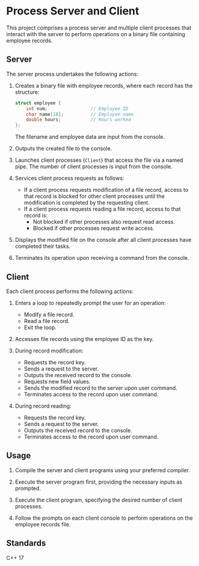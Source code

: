 # Process Server and Client

This project comprises a process server and multiple client processes that interact with the server to perform operations on a binary file containing employee records.

## Server

The server process undertakes the following actions:

1. Creates a binary file with employee records, where each record has the structure:
    ```c
    struct employee {
        int num;                // Employee ID
        char name[10];          // Employee name
        double hours;           // Hours worked
    };
    ```
    The filename and employee data are input from the console.
    
2. Outputs the created file to the console.

3. Launches client processes (`Client`) that access the file via a named pipe. The number of client processes is input from the console.

4. Services client process requests as follows:
    - If a client process requests modification of a file record, access to that record is blocked for other client processes until the modification is completed by the requesting client.
    - If a client process requests reading a file record, access to that record is:
        - Not blocked if other processes also request read access.
        - Blocked if other processes request write access.

5. Displays the modified file on the console after all client processes have completed their tasks.

6. Terminates its operation upon receiving a command from the console.

## Client

Each client process performs the following actions:

1. Enters a loop to repeatedly prompt the user for an operation:
    - Modify a file record.
    - Read a file record.
    - Exit the loop.

2. Accesses file records using the employee ID as the key.

3. During record modification:
    - Requests the record key.
    - Sends a request to the server.
    - Outputs the received record to the console.
    - Requests new field values.
    - Sends the modified record to the server upon user command.
    - Terminates access to the record upon user command.

4. During record reading:
    - Requests the record key.
    - Sends a request to the server.
    - Outputs the received record to the console.
    - Terminates access to the record upon user command.

## Usage

1. Compile the server and client programs using your preferred compiler.

2. Execute the server program first, providing the necessary inputs as prompted.

3. Execute the client program, specifying the desired number of client processes.

4. Follow the prompts on each client console to perform operations on the employee records file.

## Standards
C++ 17
